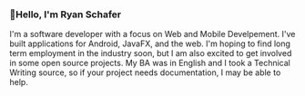 ### 👋**Hello, I'm Ryan Schafer**

I'm a software developer with a focus on Web and Mobile Develpement. I've built applications for Android, JavaFX, and the web. I'm hoping to find long term employment in the industry soon, but I am also excited to get involved in some open source projects. My BA was in English and I took a Technical Writing source, so if your project needs documentation, I may be able to help.

<!---
schaferyan/schaferyan is a ✨ special ✨ repository because its `README.md` (this file) appears on your GitHub profile.
You can click the Preview link to take a look at your changes.
--->
